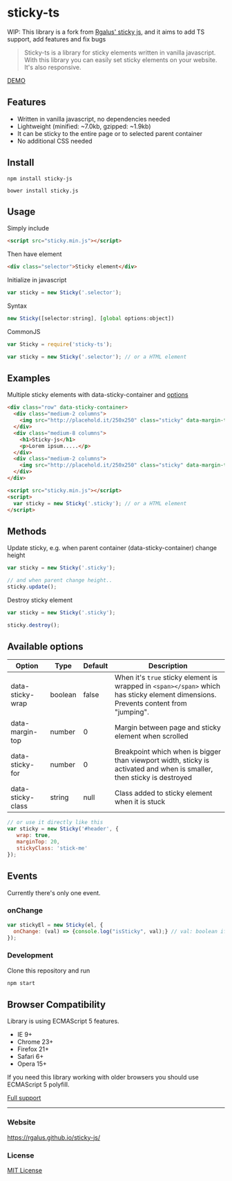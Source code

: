 # sticky-ts
WIP: This library is a fork from [Rgalus' sticky js](https://github.com/rgalus/sticky-js), and it aims to add TS support, add features and fix bugs

> Sticky-ts is a library for sticky elements written in vanilla javascript. With this library you can easily set sticky elements on your website. It's also responsive.

[DEMO](https://rgalus.github.io/sticky-js/)

## Features

- Written in vanilla javascript, no dependencies needed
- Lightweight (minified: ~7.0kb, gzipped: ~1.9kb)
- It can be sticky to the entire page or to selected parent container
- No additional CSS needed

## Install

````
npm install sticky-js
````

````
bower install sticky.js
````

## Usage

Simply include

```html
<script src="sticky.min.js"></script>
```

Then have element

```html
<div class="selector">Sticky element</div>
```

Initialize in javascript

```js
var sticky = new Sticky('.selector');
```

Syntax

```js
new Sticky([selector:string], [global options:object])
```

CommonJS
```js
var Sticky = require('sticky-ts');

var sticky = new Sticky('.selector'); // or a HTML element 
```

## Examples

Multiple sticky elements with data-sticky-container and [options](https://github.com/SuddenDev/sticky-ts#available-options)

```html
<div class="row" data-sticky-container>
  <div class="medium-2 columns">
    <img src="http://placehold.it/250x250" class="sticky" data-margin-top="20" data-sticky-for="1023" data-sticky-class="is-sticky">
  </div>
  <div class="medium-8 columns">
    <h1>Sticky-js</h1>
    <p>Lorem ipsum.....</p>
  </div>
  <div class="medium-2 columns">
    <img src="http://placehold.it/250x250" class="sticky" data-margin-top="20" data-sticky-for="1023" data-sticky-class="is-sticky">
  </div>
</div>

<script src="sticky.min.js"></script>
<script>
  var sticky = new Sticky('.sticky'); // or a HTML element 
</script>
```

## Methods

Update sticky, e.g. when parent container (data-sticky-container) change height

```js
var sticky = new Sticky('.sticky');

// and when parent change height..
sticky.update();
```

Destroy sticky element

```js
var sticky = new Sticky('.sticky');

sticky.destroy();
```

## Available options

Option | Type | Default | Description
------ | ---- | ------- | ----
data-sticky-wrap | boolean | false | When it's `true` sticky element is wrapped in `<span></span>` which has sticky element dimensions. Prevents content from "jumping".
data-margin-top | number | 0 | Margin between page and sticky element when scrolled
data-sticky-for | number | 0 | Breakpoint which when is bigger than viewport width, sticky is activated and when is smaller, then sticky is destroyed
data-sticky-class | string | null | Class added to sticky element when it is stuck


```js
// or use it directly like this
var sticky = new Sticky('#header', {
   wrap: true,
   marginTop: 20,
   stickyClass: 'stick-me'
});
```

## Events

Currently there's only one event.

### onChange

```js
var stickyEl = new Sticky(el, {
  onChange: (val) => {console.log("isSticky", val);} // val: boolean if sticky
});
```

### Development

Clone this repository and run

```js
npm start
```

## Browser Compatibility

Library is using ECMAScript 5 features.

* IE 9+
* Chrome 23+
* Firefox 21+
* Safari 6+
* Opera 15+

If you need this library working with older browsers you should use ECMAScript 5 polyfill.

[Full support](http://caniuse.com/#search=ECMAScript%205)

* * *

### Website

https://rgalus.github.io/sticky-js/

### License

[MIT License](https://github.com/rgalus/sticky-js/blob/master/LICENSE)
